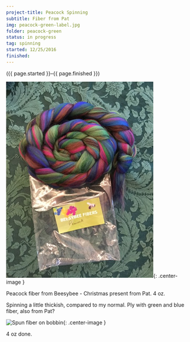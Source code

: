 ```yaml
---
project-title: Peacock Spinning
subtitle: Fiber from Pat
img: peacock-green-label.jpg
folder: peacock-green
status: in progress
tag: spinning
started: 12/25/2016
finished:
---
```

<p class="center">({{ page.started }}–{{ page.finished }})</p>

![Fiber label](/assets/img/peacock-green/peacock-green-label.jpg){: .center-image }

Peacock fiber from Beesybee - Christmas present from Pat. 4 oz. 

Spinning a little thickish, compared to my normal. Ply with green and blue fiber, also from Pat?

![Spun fiber on bobbin](/assests/img/peacock-green/peacock-green-bobbin.jpg){: .center-image }

4 oz done.